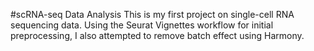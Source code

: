 #scRNA-seq Data Analysis
This is my first project on single-cell RNA sequencing data. Using the Seurat Vignettes workflow for initial preprocessing, I also attempted to remove batch effect using Harmony.
